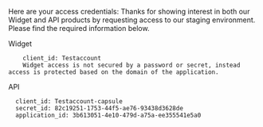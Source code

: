 Here are your access credentials:
Thanks for showing interest in both our Widget and API products by requesting access to our staging environment. Please find the required information below.

Widget

        client_id: Testaccount
        Widget access is not secured by a password or secret, instead access is protected based on the domain of the application.

API

      client_id: Testaccount-capsule
      secret_id: 82c19251-1753-44f5-ae76-93438d3628de
      application_id: 3b613051-4e10-479d-a75a-ee355541e5a0
